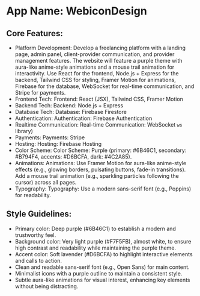 # **App Name**: WebiconDesign

## Core Features:

- Platform Development: Develop a freelancing platform with a landing page, admin panel, client-provider communication, and provider management features. The website will feature a purple theme with aura-like anime-style animations and a mouse trail animation for interactivity. Use React for the frontend, Node.js + Express for the backend, Tailwind CSS for styling, Framer Motion for animations, Firebase for the database, WebSocket for real-time communication, and Stripe for payments.
- Frontend Tech: Frontend: React (JSX), Tailwind CSS, Framer Motion
- Backend Tech: Backend: Node.js + Express
- Database Tech: Database: Firebase Firestore
- Authentication: Authentication: Firebase Authentication
- Realtime Communication: Real-time Communication: WebSocket `ws` library)
- Payments: Payments: Stripe
- Hosting: Hosting: Firebase Hosting
- Color Scheme: Color Scheme: Purple (primary: #6B46C1, secondary: #B794F4, accents: #D6BCFA, dark: #4C2A85).
- Animations: Animations: Use Framer Motion for aura-like anime-style effects (e.g., glowing borders, pulsating buttons, fade-in transitions). Add a mouse trail animation (e.g., sparkling particles following the cursor) across all pages.
- Typography: Typography: Use a modern sans-serif font (e.g., Poppins) for readability.

## Style Guidelines:

- Primary color: Deep purple (#6B46C1) to establish a modern and trustworthy feel.
- Background color: Very light purple (#F7F5FB), almost white, to ensure high contrast and readability while maintaining the purple theme.
- Accent color: Soft lavender (#D6BCFA) to highlight interactive elements and calls to action.
- Clean and readable sans-serif font (e.g., Open Sans) for main content.
- Minimalist icons with a purple outline to maintain a consistent style.
- Subtle aura-like animations for visual interest, enhancing key elements without being distracting.